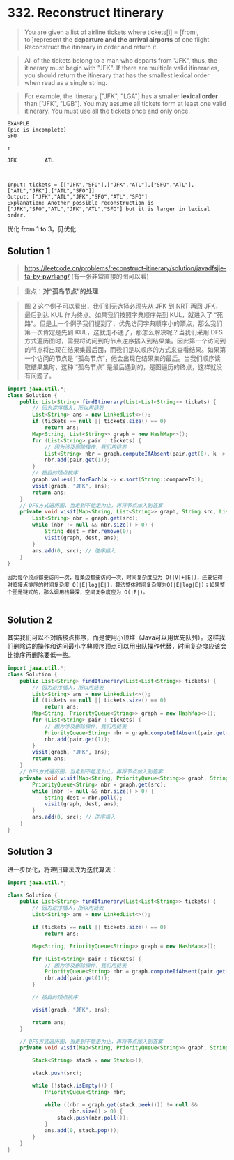 # 332. Reconstruct Itinerary

>You are given a list of airline tickets where tickets[i] = [fromi, toi]represent the **departure and the arrival airports** of one flight. Reconstruct the itinerary in order and return it.

>All of the tickets belong to a man who departs from "JFK", thus, the itinerary must begin with "JFK". If there are multiple valid itineraries, you should return the itinerary that has the smallest lexical order when read as a single string.

>For example, the itinerary ["JFK", "LGA"] has a smaller **lexical order** than ["JFK", "LGB"].
You may assume all tickets form at least one valid itinerary. You must use all the tickets once and only once.

```
EXAMPLE
(pic is imcomplete)
SFO

↑

JFK         ATL



Input: tickets = [["JFK","SFO"],["JFK","ATL"],["SFO","ATL"],["ATL","JFK"],["ATL","SFO"]]
Output: ["JFK","ATL","JFK","SFO","ATL","SFO"]
Explanation: Another possible reconstruction is ["JFK","SFO","ATL","JFK","ATL","SFO"] but it is larger in lexical order.
```

优化 from 1 to 3，见优化

## Solution 1
>https://leetcode.cn/problems/reconstruct-itinerary/solution/javadfsjie-fa-by-pwrliang/  (有一张非常直接的图可以看)

>重点：**对“孤岛节点”的处理**

>图 2 这个例子可以看出，我们别无选择必须先从 JFK 到 NRT 再回 JFK，最后到达 KUL 作为终点。如果我们按照字典顺序先到 KUL，就进入了 “死路”。但是上一个例子我们提到了，优先访问字典顺序小的顶点，那么我们第一次肯定是先到 KUL，这就走不通了，那怎么解决呢？当我们采用 DFS 方式遍历图时，需要将访问到的节点逆序插入到结果集。因此第一个访问到的节点将出现在结果集最后面，而我们是以顺序的方式来查看结果。如果第一个访问的节点是 “孤岛节点”，他会出现在结果集的最后。当我们顺序读取结果集时，这种 “孤岛节点” 是最后遇到的，是图遍历的终点，这样就没有问题了。
```java
import java.util.*;
class Solution {
    public List<String> findItinerary(List<List<String>> tickets) {
        // 因为逆序插入，所以用链表
        List<String> ans = new LinkedList<>();
        if (tickets == null || tickets.size() == 0)
            return ans;
        Map<String, List<String>> graph = new HashMap<>();
        for (List<String> pair : tickets) {
            // 因为涉及删除操作，我们用链表
            List<String> nbr = graph.computeIfAbsent(pair.get(0), k -> new LinkedList<>());
            nbr.add(pair.get(1));
        }
        // 按目的顶点排序
        graph.values().forEach(x -> x.sort(String::compareTo));
        visit(graph, "JFK", ans);
        return ans;
    }
    // DFS方式遍历图，当走到不能走为止，再将节点加入到答案
    private void visit(Map<String, List<String>> graph, String src, List<String> ans) {
        List<String> nbr = graph.get(src);
        while (nbr != null && nbr.size() > 0) {
            String dest = nbr.remove(0);
            visit(graph, dest, ans);
        }
        ans.add(0, src); // 逆序插入
    }
}
```
```
因为每个顶点都要访问一次，每条边都要访问一次，时间复杂度应为 O(∣V∣+∣E∣)，还要记得对临接点排序的时间复杂度 O(∣E∣log∣E∣)，算法整体时间复杂度为O(∣E∣log∣E∣)；如果整个图是链式的，那么调用栈最深，空间复杂度应为 O(∣E∣)。


```
## Solution 2
其实我们可以不对临接点排序，而是使用小顶堆（Java可以用优先队列）。这样我们删除边的操作和访问最小字典顺序顶点可以用出队操作代替，时间复杂度应该会比排序再删除要低一些。
```java
import java.util.*;
class Solution {
    public List<String> findItinerary(List<List<String>> tickets) {
        // 因为逆序插入，所以用链表
        List<String> ans = new LinkedList<>();
        if (tickets == null || tickets.size() == 0)
            return ans;
        Map<String, PriorityQueue<String>> graph = new HashMap<>();
        for (List<String> pair : tickets) {
            // 因为涉及删除操作，我们用链表
            PriorityQueue<String> nbr = graph.computeIfAbsent(pair.get(0), k -> new PriorityQueue<>());
            nbr.add(pair.get(1));
        }
        visit(graph, "JFK", ans);
        return ans;
    }
    // DFS方式遍历图，当走到不能走为止，再将节点加入到答案
    private void visit(Map<String, PriorityQueue<String>> graph, String src, List<String> ans) {
        PriorityQueue<String> nbr = graph.get(src);
        while (nbr != null && nbr.size() > 0) {
            String dest = nbr.poll();
            visit(graph, dest, ans);
        }
        ans.add(0, src); // 逆序插入
    }
}
```

## Solution 3
进一步优化，将递归算法改为迭代算法：

```java
import java.util.*;

class Solution {
    public List<String> findItinerary(List<List<String>> tickets) {
        // 因为逆序插入，所以用链表
        List<String> ans = new LinkedList<>();

        if (tickets == null || tickets.size() == 0)
            return ans;

        Map<String, PriorityQueue<String>> graph = new HashMap<>();

        for (List<String> pair : tickets) {
            // 因为涉及删除操作，我们用链表
            PriorityQueue<String> nbr = graph.computeIfAbsent(pair.get(0), k -> new PriorityQueue<>());
            nbr.add(pair.get(1));
        }

        // 按目的顶点排序

        visit(graph, "JFK", ans);

        return ans;
    }

    // DFS方式遍历图，当走到不能走为止，再将节点加入到答案
    private void visit(Map<String, PriorityQueue<String>> graph, String src, List<String> ans) {

        Stack<String> stack = new Stack<>();

        stack.push(src);

        while (!stack.isEmpty()) {
            PriorityQueue<String> nbr;

            while ((nbr = graph.get(stack.peek())) != null &&
                    nbr.size() > 0) {
                stack.push(nbr.poll());
            }
            ans.add(0, stack.pop());
        }
    }
}
```